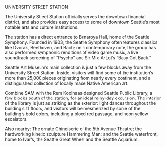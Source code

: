 UNIVERSITY STREET STATION
 
The University Street Station officially serves the downtown financial district, and also provides easy access to some of downtown Seattle’s most notable arts and culture institutions.
 
The station has a direct entrance to Benaroya Hall, home of the Seattle Symphony. Founded in 1903, the Seattle Symphony often features classics like Dvorak, Beethoven, and Bach; on a contemporary note, the group has also performed symphonic renditions of video game music, a live soundtrack screening of “Psycho” and Sir Mix-A-Lot’s “Baby Got Back.”
 
Seattle Art Museum’s main collection is just a few blocks away from the University Street Station. Inside, visitors will find some of the institution’s more than 25,000 pieces originating from nearly every continent, and a distinguished collection of locally made Native American art.
 
Combine SAM with the Rem Koolhaas-designed Seattle Public Library, a few blocks south of the station, for an ideal rainy-day excursion.  The interior of the library is just as striking as the exterior: light dances throughout the building’s 11 floors, and visitors will be mesmerized by some of the building’s bold colors, including a blood red passage, and neon yellow escalators.
 
Also nearby: The ornate Chinoiserie of the 5th Avenue Theatre; the hardworking kinetic sculpture Hammering Man; and the Seattle waterfront, home to Ivar’s, the Seattle Great Wheel and the Seattle Aquarium.
